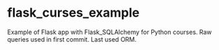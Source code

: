# flask_curses_example
Example of Flask app with Flask_SQLAlchemy for Python courses.
Raw queries used in first commit. Last used ORM.
